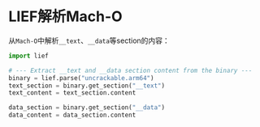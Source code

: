 # LIEF解析Mach-O

从`Mach-O`中解析`__text`、`__data`等section的内容：

```py
import lief

# --- Extract __text and __data section content from the binary ---
binary = lief.parse("uncrackable.arm64")
text_section = binary.get_section("__text")
text_content = text_section.content

data_section = binary.get_section("__data")
data_content = data_section.content
```
